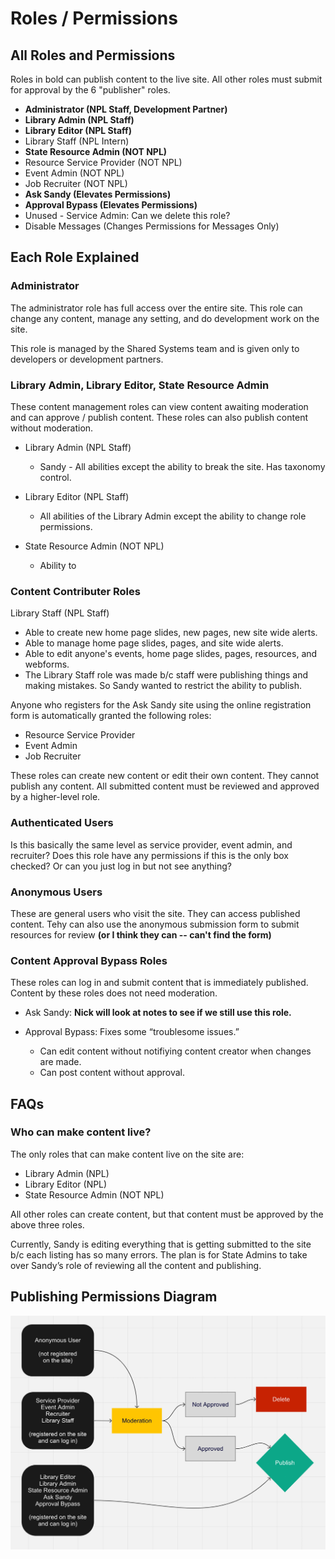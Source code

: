 # Roles / Permissions

## All Roles and Permissions

Roles in bold can publish content to the live site. All other roles must submit for approval by the 6 "publisher" roles. 

- **Administrator (NPL Staff, Development Partner)**
- **Library Admin (NPL Staff)**
- **Library Editor (NPL Staff)**
- Library Staff (NPL Intern)
- **State Resource Admin (NOT NPL)**
- Resource Service Provider (NOT NPL)
- Event Admin (NOT NPL)
- Job Recruiter (NOT NPL)
- **Ask Sandy (Elevates Permissions)**
- **Approval Bypass (Elevates Permissions)**
- Unused - Service Admin: Can we delete this role? 
- Disable Messages (Changes Permissions for Messages Only)

## Each Role Explained

### Administrator

The administrator role has full access over the entire site. This role can change any content, manage any setting, and do development work on the site. 

This role is managed by the Shared Systems team and is given only to developers or development partners. 

### Library Admin, Library Editor, State Resource Admin

These content management roles can view content awaiting moderation and can approve / publish content. These roles can also publish content without moderation. 

- Library Admin (NPL Staff)
   - Sandy - All abilities except the ability to break the site. Has taxonomy control. 

- Library Editor (NPL Staff)
   - All abilities of the Library Admin except the ability to change role permissions.

- State Resource Admin (NOT NPL)
   - Ability to 

### Content Contributer Roles

Library Staff (NPL Staff)
   - Able to create new home page slides, new pages, new site wide alerts.
   - Able to manage home page slides, pages, and site wide alerts. 
   - Able to edit anyone's events, home page slides, pages, resources, and webforms. 
   - The Library Staff role was made b/c staff were publishing things and making mistakes. So Sandy wanted to restrict the ability to publish. 

Anyone who registers for the Ask Sandy site using the online registration form is automatically granted the following roles:
- Resource Service Provider
- Event Admin
- Job Recruiter

These roles can create new content or edit their own content. They cannot publish any content. All submitted content must be reviewed and approved by a higher-level role. 

### Authenticated Users

Is this basically the same level as service provider, event admin, and recruiter? Does this role have any permissions if this is the only box checked? Or can you just log in but not see anything? 

### Anonymous Users

These are general users who visit the site. They can access published content. Tehy can also use the anonymous submission form to submit resources for review **(or I think they can -- can't find the form)**

### Content Approval Bypass Roles

These roles can log in and submit content that is immediately published. Content by these roles does not need moderation. 

- Ask Sandy: **Nick will look at notes to see if we still use this role.**

- Approval Bypass: Fixes some “troublesome issues.”  
    - Can edit content without notifiying content creator when changes are made.
    - Can post content without approval. 

## FAQs

### Who can make content live? 

The only roles that can make content live on the site are:
- Library Admin (NPL)
- Library Editor (NPL)
- State Resource Admin (NOT NPL)

All other roles can create content, but that content must be approved by the above three roles. 
 

Currently, Sandy is editing everything that is getting submitted to the site b/c each listing has so many errors. The plan is for State Admins to take over Sandy’s role of reviewing all the content and publishing. 

## Publishing Permissions Diagram

![block image 1](../img/lsdhh-1.jpg)

